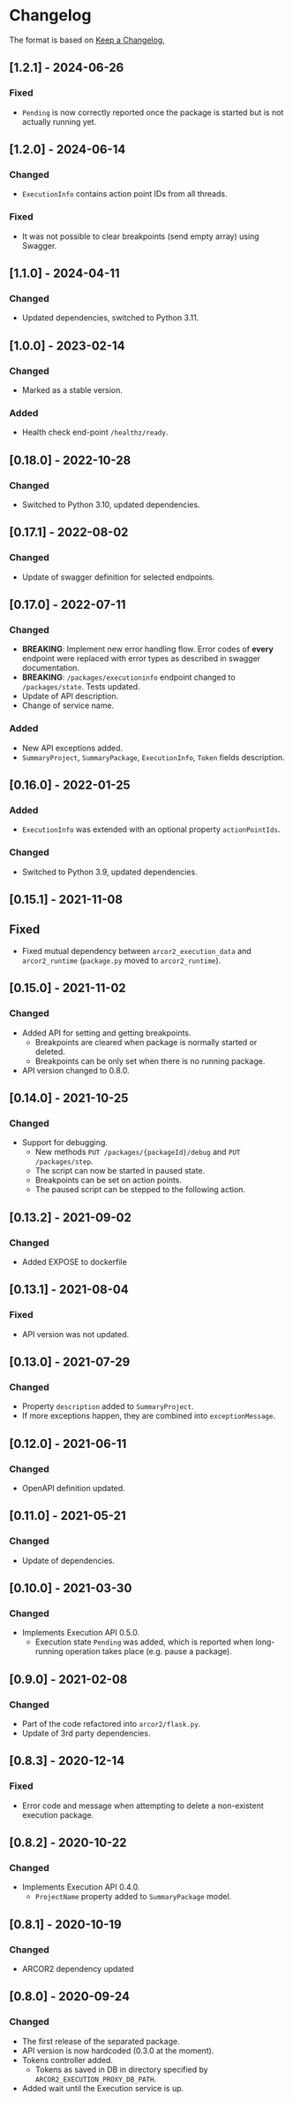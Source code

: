 # Changelog

The format is based on [Keep a Changelog](https://keepachangelog.com/en/1.0.0/),

## [1.2.1] - 2024-06-26

### Fixed

- `Pending` is now correctly reported once the package is started but is not actually running yet.


## [1.2.0] - 2024-06-14

### Changed

- `ExecutionInfo` contains action point IDs from all threads.

### Fixed

- It was not possible to clear breakpoints (send empty array) using Swagger.

## [1.1.0] - 2024-04-11

### Changed

- Updated dependencies, switched to Python 3.11.

## [1.0.0] - 2023-02-14

### Changed

- Marked as a stable version.

### Added

- Health check end-point `/healthz/ready`.

## [0.18.0] - 2022-10-28

### Changed

- Switched to Python 3.10, updated dependencies.

## [0.17.1] - 2022-08-02

### Changed

- Update of swagger definition for selected endpoints.

## [0.17.0] - 2022-07-11

### Changed

- **BREAKING**: Implement new error handling flow. Error codes of **every** endpoint were replaced with error 
  types as described in swagger documentation.
- **BREAKING**: `/packages/executioninfo` endpoint changed to `/packages/state`. Tests updated.
- Update of API description.
- Change of service name.

### Added

- New API exceptions added.
- `SummaryProject`, `SummaryPackage`, `ExecutionInfo`, `Token` fields description.

## [0.16.0] - 2022-01-25

### Added

- `ExecutionInfo` was extended with an optional property `actionPointIds`.

### Changed

- Switched to Python 3.9, updated dependencies.

## [0.15.1] - 2021-11-08

## Fixed

- Fixed mutual dependency between `arcor2_execution_data` and `arcor2_runtime` (`package.py` moved to `arcor2_runtime`).

## [0.15.0] - 2021-11-02

### Changed

- Added API for setting and getting breakpoints.
  - Breakpoints are cleared when package is normally started or deleted.
  - Breakpoints can be only set when there is no running package.
- API version changed to 0.8.0.

## [0.14.0] - 2021-10-25

### Changed

- Support for debugging.
  - New methods `PUT /packages/{packageId}/debug` and `PUT /packages/step`.
  - The script can now be started in paused state.
  - Breakpoints can be set on action points.
  - The paused script can be stepped to the following action.

## [0.13.2] - 2021-09-02

### Changed
- Added EXPOSE to dockerfile

## [0.13.1] - 2021-08-04

### Fixed
- API version was not updated.

## [0.13.0] - 2021-07-29

### Changed
- Property `description` added to `SummaryProject`.
- If more exceptions happen, they are combined into `exceptionMessage`.


## [0.12.0] - 2021-06-11

### Changed
- OpenAPI definition updated.

## [0.11.0] - 2021-05-21

### Changed
- Update of dependencies.

## [0.10.0] - 2021-03-30

### Changed
- Implements Execution API 0.5.0.
  - Execution state `Pending` was added, which is reported when long-running operation takes place (e.g. pause a package).

## [0.9.0] - 2021-02-08

### Changed
- Part of the code refactored into `arcor2/flask.py`.
- Update of 3rd party dependencies.

## [0.8.3] - 2020-12-14

### Fixed
- Error code and message when attempting to delete a non-existent execution package. 

## [0.8.2] - 2020-10-22

### Changed
- Implements Execution API 0.4.0.
  - `ProjectName` property added to `SummaryPackage` model.

## [0.8.1] - 2020-10-19

### Changed
- ARCOR2 dependency updated

## [0.8.0] - 2020-09-24
### Changed
- The first release of the separated package.
- API version is now hardcoded (0.3.0 at the moment).
- Tokens controller added.
  - Tokens as saved in DB in directory specified by ```ARCOR2_EXECUTION_PROXY_DB_PATH```.
- Added wait until the Execution service is up.
